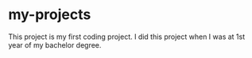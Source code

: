 # my-projects
This project is my first coding project. I did this project when I was at 1st year of my bachelor degree. 
